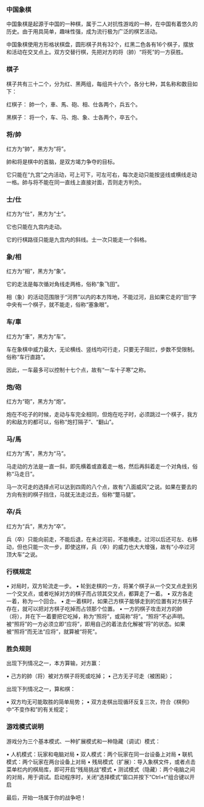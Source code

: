 ### 中国象棋
中国象棋是起源于中国的一种棋，属于二人对抗性游戏的一种，在中国有着悠久的历史。由于用具简单，趣味性强，成为流行极为广泛的棋艺活动。

中国象棋使用方形格状棋盘，圆形棋子共有32个，红黑二色各有16个棋子，摆放和活动在交叉点上。双方交替行棋，先把对方的将（帥）“将死”的一方获胜。

### 棋子
棋子共有三十二个，分为红、黑两组，每组共十六个，各分七种，其名称和数目如下：

红棋子：
帥一个，車、馬、砲、相、仕各两个，兵五个。

黑棋子：
将一个，车、马、炮、象、士各两个，卒五个。

### 将/帥
红方为“帥”，黑方为“将”。

帥和将是棋中的首脑，是双方竭力争夺的目标。

它只能在“九宫”之内活动，可上可下，可左可右，每次走动只能按竖线或横线走动一格。帥与将不能在同一直线上直接对面，否则走方判负。

### 士/仕
红方为“仕”，黑方为“士”。

它也只能在九宫内走动。

它的行棋路径只能是九宫内的斜线。士一次只能走一个斜格。

### 象/相
红方为“相”，黑方为“象”。

它的走法是每次循对角线走两格，俗称“象飞田”。

相（象）的活动范围限于“河界”以内的本方阵地，不能过河，且如果它走的“田”字中央有一个棋子，就不能走，俗称“塞象眼”。

### 车/車
红方为“車”，黑方为“车”。

车在象棋中威力最大，无论横线、竖线均可行走，只要无子阻拦，步数不受限制。俗称“车行直路”。

因此，一车最多可以控制十七个点，故有“一车十子寒”之称。

### 炮/砲
红方为“砲”，黑方为“炮”。

炮在不吃子的时候，走动与车完全相同，但炮在吃子时，必须跳过一个棋子，我方的和敌方的都可以，俗称“炮打隔子”、“翻山”。

### 马/馬
红方为“馬”，黑方为“马”。

马走动的方法是一直一斜，即先横着或直着走一格，然后再斜着走一个对角线，俗称“马走日”。

马一次可走的选择点可以达到四周的八个点，故有“八面威风”之说。如果在要去的方向有别的棋子挡住，马就无法走过去，俗称“蹩马腿”。

### 卒/兵
红方为“兵”，黑方为“卒”。

兵（卒）只能向前走，不能后退，在未过河前，不能横走。过河以后还可左、右移动，但也只能一次一步，即使这样，兵（卒）的威力也大大增强，故有“小卒过河顶大车”之说。

### 行棋规定
• 对局时，双方轮流走一步。
• 轮到走棋的一方，将某个棋子从一个交叉点走到另一个交叉点，或者吃掉对方的棋子而占领其交叉点，都算走了一着。
• 双方各走一着，称为一个回合。
• 走一着棋时，如果己方棋子能够走到的位置有对方棋子存在，就可以把对方棋子吃掉而占领那个位置。
• 一方的棋子攻击对方的帥（将），并在下一着要把它吃掉，称为“照将”，或简称“将”。“照将”不必声明。被“照将”的一方必须立即“应将”，即用自己的着法去化解被“将”的状态。如果被“照将”而无法“应将”，就算被“将死”。

### 胜负规则
出现下列情况之一，本方算输，对方赢：

• 己方的帥（将）被对方棋子将死或吃掉；
• 己方无子可走（被困毙）；

出现下列情况之一，算和棋：

• 双方均无可能取胜的简单局势；
• 双方走棋出现循环反复三次，符合《棋例》中“不变作和”的有关规定；

### 游戏模式说明
游戏分为三个基本模式、一种扩展模式和一种隐藏（调试）模式：

• 人机模式：玩家和电脑对局
• 双人模式：两个玩家在同一台设备上对局
• 联机模式：两个玩家在两台设备上对局
• 残局模式（扩展）：导入象棋文件，或者点击菜单栏内的棋局库，即可开启“残局挑战”模式
• 测试模式（隐藏）：两个电脑之间的对局，用于调试。启动程序时，关闭“选择模式”窗口并按下“Ctrl+t”组合键以开启

最后，开始一场属于你的战争吧！
